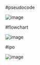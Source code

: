 #pseudocode



![image](https://github.com/user-attachments/assets/c165a962-d14b-476d-b5b8-9d367464640a)





#flowchart





![image](https://github.com/user-attachments/assets/cb7019e4-ed84-4242-8788-3d9e7a637dab)






#ipo





![image](https://github.com/user-attachments/assets/0d2ad4ed-9631-4340-a169-5cc3c6915b05)
